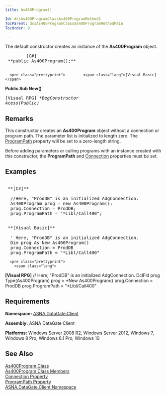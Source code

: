 ```yaml
---
title: As400Program()

Id: dcsAs400ProgramClassAs400ProgramMethod1
TocParent: dcsAs400ProgramClassAs400ProgramMethodMain
TocOrder: 0

---
```


The default constructor creates an instance of the **As400Program** object. 
<pre class="prettyprint">        <span class="lang">[C#]</span>
 **public As400Program();** 
      </pre>
      <pre class="prettyprint">        <span class="lang">[Visual Basic] </span>
 **Public Sub New()** 
      </pre>
      <pre class="prettyprint">
        <span class="lang">[Visual RPG]</span>
 **BegConstructor Acess(*Public)** 
      </pre>

## Remarks

This constructor creates an **As400Program** object without a connection or program path. The parameter list is initialized to length zero. The [ProgramPath](as400program-class-program-path-property.html) property will be set to a zero-length string. 

Before adding parameters or calling programs with an instance created with this constructor, the **ProgramPath** and [Connection](as400program-class-connection-property.html) properties must be set.
## Examples

<pre>
        <span class="lang">
 **[C#]** 
        </span>
  //Here, "ProdDB" is an initialized AdgConnection.
  As400Program prog = new As400Program();
  prog.Connection = ProdDB;
  prog.ProgramPath = "*Libl/Call400";</pre>
<pre>
        <span class="lang">
 **[Visual Basic]** 
        </span>
  ' Here, "ProdDB" is an initialized AdgConnection.
  Dim prog As New As400Program()
  prog.Connection = ProdDB
  prog.ProgramPath = "*Libl/Call400"</pre>
      <pre class="prettyprint">
        <span class="lang">
 **[Visual RPG]** 
        </span>
  // Here, "ProdDB" is an initialized AdgConnection.
  DclFld prog Type(As400Program)
  prog = *New As400Program()
  prog.Connection = ProdDB
  prog.ProgramPath = "*Libl/Call400"</pre>

## Requirements

**Namespace:** [ASNA.DataGate.Client](datagate-client-namespace.html) 

**Assembly:** ASNA DataGate Client

**Platforms:** Windows Server 2008 R2, Windows Server 2012, Windows 7, Windows 8 Pro, Windows 8.1 Pro, Windows 10
## See Also


[As400Program Class](as400program-class.html)
      <br />
[As400Program Class Members](as400program-members.html)
      <br />
[Connection Property](as400program-class-connection-property.html)
      <br />
[ProgramPath Property](as400program-class-program-path-property.html)
      <br />
[ASNA.DataGate.Client Namespace](datagate-client-namespace.html)

